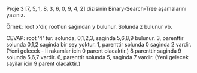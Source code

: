 Proje 3
[7, 5, 1, 8, 3, 6, 0, 9, 4, 2] dizisinin Binary-Search-Tree aşamalarını yazınız.

Örnek: root x'dir, root'un sağından y bulunur. Solunda z bulunur vb.

CEVAP:
root '4' tur. solunda, 0,1,2,3, saginda 5,6,8,9 bulunur.
3, parenttir solunda 0,1,2 saginda bir sey yoktur.
1, parenttir solunda 0 saginda 2 vardir.
(Yeni gelecek - li rakamlar icin 0 parent olacaktir.)
8,parenttir saginda 9 solunda 5,6,7 vardir.
6, parenttir solunda 5, saginda 7 vardir.
(Yeni gelecek sayilar icin 9 parent olacaktir.) 
